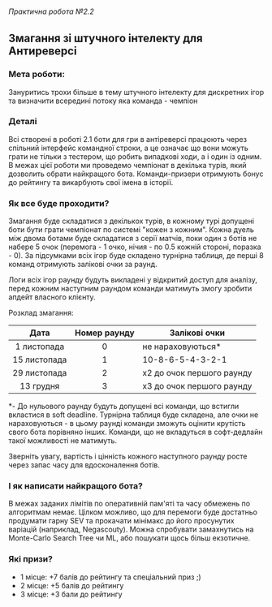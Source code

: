 ###### Практична робота №2.2
## Змагання зі штучного інтелекту для Антиреверсі

### Мета роботи:
Зануритись трохи більше в тему штучного інтелекту для дискретних ігор та визначити всередині потоку яка команда - чемпіон

### Деталі
Всі створені в роботі 2.1 боти для гри в антіреверсі працюють через спільний інтерфейс командної строки, а це означає що вони можуть грати не тільки з тестером, що робить випадкові ходи, а і один із одним. В межах цієї роботи ми проведемо чемпіонат в декілька турів, який дозволить обрати найкращого бота. Команди-призери отримують бонус до рейтингу та викарбують свої імена в історії.

### Як все буде проходити? 
Змагання буде складатися з декількох турів, в кожному турі допущені боти бути грати чемпіонат по системі "кожен з кожним". Кожна дуель між двома ботами буде складатися з серії матчів, поки один з ботів не набере 5 очок (перемога - 1 очко, нічия - по 0.5 кожній стороні, поразка - 0). За підсумками всіх ігор буде складено турнірна таблиця, де перші 8 команд отримують залікові очки за раунд.

Логи всіх ігор раунду будуть викладені у відкритий доступ для аналізу, перед кожним наступним раундом команди матимуть змогу зробити апдейт власного клієнту.

Розклад змагання:

|Дата|Номер раунду|Залікові очки|
|:----------:|:--:|-------------|
|1 листопада |0|не нараховуються*|
|15 листопада|1|10-8-6-5-4-3-2-1|
|29 листопада|2|х2 до очок першого раунду|
|13 грудня|3|х3 до очок першого раунду|

 *- До нульового раунду будуть допущені всі команди, що встигли вкластися в soft deadline. Турнірна таблиця буде складена, але очки не нараховуються - в цьому раунді команди зможуть оцінити крутість свого бота порівняно інших. Команди, що не вкладуться в софт-дедлайн такої можливості не матимуть.

Зверніть увагу, вартість і цінність кожного наступного раунду росте через запас часу для вдосконалення ботів.

### І як написати найкращого бота?
В межах заданих лімітів по оперативній пам'яті та часу обмежень по алгоритмам немає. Цілком можливо, що для перемоги буде достатньо продумати гарну SEV та прокачати мінімакс до його просунутих варіацій (наприклад, Negascoutу). Можна спробувати замахнутись на Monte-Carlo Search Tree чи ML, або пошукати щось більш екзотичне.

### Які призи?
- 1 місце: +7 балів до рейтингу та спеціальний приз ;)
- 2 місце: +5 балів до рейтингу
- 3 місце: +3 бали до рейтингу
